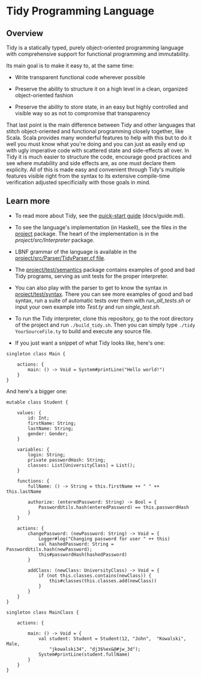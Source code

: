 # Tidy Programming Language

## Overview

Tidy is a statically typed, purely object-oriented programming language with comprehensive support for functional programming and immutability.

Its main goal is to make it easy to, at the same time:

- Write transparent functional code wherever possible

- Preserve the ability to structure it on a high level in a clean, organized object-oriented fashion

- Preserve the ability to store state, in an easy but highly controlled and visible way so as not to compromise that transparency

That last point is the main difference between Tidy and other languages that stitch object-oriented and functional programming closely together, like Scala. Scala provides many wonderful features to help with this but to do it well you must know what you're doing and you can just as easily end up with ugly imperative code with scattered state and side-effects all over. In Tidy it is much easier to structure the code, encourage good practices and see where mutability and side effects are, as one must declare them explicity. All of this is made easy and convenient through Tidy's multiple features visible right from the syntax to its extensive compile-time verification adjusted specificially with those goals in mind.


## Learn more

- To read more about Tidy, see the [quick-start guide](https://github.com/gerardd33/Tidy/blob/main/docs/guide.md) (docs/guide.md).

- To see the language's implementation (in Haskell), see the files in the [project](https://github.com/gerardd33/Tidy/tree/main/project) package. The heart of the implementation is in the *project/src/Interpreter* package.

- LBNF grammar of the language is available in the [project/src/Parser/TidyParser.cf file](https://github.com/gerardd33/Tidy/blob/main/project/src/Parser/TidyParser.cf).

- The [project/test/semantics](https://github.com/gerardd33/Tidy/tree/main/project/test/semantics) package contains examples of good and bad Tidy programs, serving as unit tests for the proper interpreter.

- You can also play with the parser to get to know the syntax in [project/test/syntax](https://github.com/gerardd33/Tidy/tree/main/project/test/syntax). There you can see more examples of good and bad syntax, run a suite of automatic tests over them with *run_all_tests.sh* or input your own example into *Test.ty* and run *single_test.sh*.

- To run the Tidy interpreter, clone this repository, go to the root directory of the project and run ``./build_tidy.sh``. Then you can simply type ``./tidy YourSourceFile.ty`` to build and execute any source file.

- If you just want a snippet of what Tidy looks like, here's one:

```
singleton class Main {

    actions: {
        main: () -> Void = System#printLine("Hello world!")
    }
}

```

And here's a bigger one:

```
mutable class Student {
    
    values: {
        id: Int;
        firstName: String;
        lastName: String;
        gender: Gender;
    }
    
    variables: {
        login: String;
        private passwordHash: String;
        classes: List[UniversityClass] = List();
    }
    
    functions: {
        fullName: () -> String = this.firstName ++ " " ++ this.lastName
        
        authorize: (enteredPassword: String) -> Bool = {
            PasswordUtils.hash(enteredPassword) == this.passwordHash
        }
    }
    
    actions: {
        changePassword: (newPassword: String) -> Void = {
            Logger#log("Changing password for user " ++ this)
            val hashedPassword: String = PasswordUtils.hash(newPassword);
            this#passwordHash(hashedPassword)
        }
    
        addClass: (newClass: UniversityClass) -> Void = {
            if (not this.classes.contains(newClass)) {
                this#classes(this.classes.add(newClass))
            }
        }
    }
}

singleton class MainClass {
    
    actions: {
        
        main: () -> Void = {
            val student: Student = Student(12, "John",  "Kowalski", Male, 
                "jkowalski34", "dj3$%ex&@#jw_3d");
            System#printLine(student.fullName)
        }
    }
}
```
